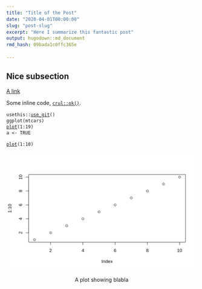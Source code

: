 ```yaml
---
title: "Title of the Post"
date: "2020-04-01T00:00:00"
slug: "post-slug"
excerpt: "Here I summarize this fantastic post"
output: hugodown::md_document
rmd_hash: 09bada1c0ffc365e

---
```


Nice subsection
---------------

[A link](https://masalmon.eu)

Some inline code, [`crul::ok()`](https://docs.ropensci.org/crul/reference/ok.html).

<div class="highlight">

<pre class='chroma'><code class='language-r' data-lang='r'><span class='k'>usethis</span>::<span class='nf'><a href='https://usethis.r-lib.org/reference/use_git.html'>use_git</a></span>()
<span class='nf'>ggplot</span>(<span class='k'>mtcars</span>)
<span class='nf'><a href='https://rdrr.io/r/graphics/plot.html'>plot</a></span>(<span class='m'>1</span><span class='o'>:</span><span class='m'>19</span>)
<span class='k'>a</span> <span class='o'>&lt;-</span> <span class='kc'>TRUE</span></code></pre>

</div>

<div class="highlight">

<pre class='chroma'><code class='language-r' data-lang='r'><span class='nf'><a href='https://rdrr.io/r/graphics/plot.html'>plot</a></span>(<span class='m'>1</span><span class='o'>:</span><span class='m'>10</span>)
</code></pre>

<div class="figure" style="text-align: center">

<img src="figs/unnamed-chunk-2-1.png" alt="A plot showing blabla" width="700px" />
<p class="caption">
A plot showing blabla
</p>

</div>

</div>

